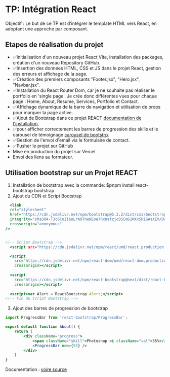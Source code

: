 # TP: Intégration React  

Objectif : Le but de ce TP est d’intégrer le template HTML vers React, en adoptant une approche par composant.

## Etapes de réalisation du projet

- :white_check_mark:Initialisation d'un nouveau projet React Vite, installation des packages, création d'un nouveau Repository GitHub.  
- :white_check_mark:Insertion des données HTML, CSS et JS dans le projet React, gestion des erreurs et affichage de la page.  
- :white_check_mark:Création des premiers composants "Footer.jsx", "Hero.jsx", "Navbar.jsx".
- :white_check_mark:Installation du React Router Dom, car je ne souhaite pas réaliser le portfolio en 'single page'. Je crée donc différentes vues pour chaque page : Home, About, Resume, Services, Portfolio et Contact.
- :white_check_mark:Affichage dynamique de la barre de navigation et utilisation de props pour marquer la page active.
- :white_check_mark:Ajout de Bootstrap dans ce projet REACT [documentation de l'installation](https://react-bootstrap.github.io/docs/getting-started/introduction), 
- :white_check_mark:pour afficher correctement les barres de progression des skills et le carousel de témoignage [carousel de bootstrp](https://react-bootstrap.github.io/docs/components/carousel/).
- :white_check_mark:Gestion de l'envoi d'email via le formulaire de contact.
- :white_check_mark:Pusher le projet sur GitHub
- Mise en production du projet sur Vercel
- Envoi des liens au formateur.

## Utilisation bootstrap sur un Projet REACT  

1. Installation de bootstrap avec la commande: $pnpm install react-bootstrap bootstrap  
2. Ajout du CDN et Script Bootstrap  

```index.html
  <link
  rel="stylesheet"
  href="https://cdn.jsdelivr.net/npm/bootstrap@5.3.2/dist/css/bootstrap.min.css"
  integrity="sha384-T3c6CoIi6uLrA9TneNEoa7RxnatzjcDSCmG1MXxSR1GAsXEV/Dwwykc2MPK8M2HN"
  crossorigin="anonymous"
/>


<!-- Script Bootstrap -->
  <script src="https://cdn.jsdelivr.net/npm/react/umd/react.production.min.js" crossorigin></script>

  <script
    src="https://cdn.jsdelivr.net/npm/react-dom/umd/react-dom.production.min.js"
    crossorigin></script>
  
  <script
    src="https://cdn.jsdelivr.net/npm/react-bootstrap@next/dist/react-bootstrap.min.js"
    crossorigin></script>
  
  <script>var Alert = ReactBootstrap.Alert;</script>
<!-- Fin du script Bootstrap -->
```

3. Ajout des barres de progression de bootstrap

```About.jsx
import ProgressBar from 'react-bootstrap/ProgressBar';

export default function About() {
    return (
        <div className="progress">
            <span className="skill">Photoshop <i className="val">55%</i></span>
            <ProgressBar now={55} />
        </div>
    )
}
```

Documentation : [voire source](https://react-bootstrap.github.io/docs/components/progress/#example)
